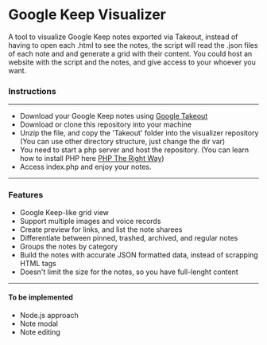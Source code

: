 # <h1>Google Keep Visualizer</h1>

A tool to visualize Google Keep notes exported via Takeout, instead of having to open each .html to see the notes, the script will read the .json files of each note and and generate a grid with their content. You could host an website with the script and the notes, and give access to your whoever you want.

<h3> Instructions </h3>
<hr>
<ul>
  <li>Download your Google Keep notes using <a href="https://takeout.google.com/">Google Takeout</a></li>
  <li>Download or clone this repository into your machine</li>
  <li>Unzip the file, and copy the 'Takeout' folder into the visualizer repository (You can use other directory structure, just change the dir var)</li>
  <li>You need to start a php server and host the repository. (You can learn how to install PHP here <a href="https://phptherightway.com/#getting_started">PHP The Right Way</a>)</li>
  <li>Access index.php and enjoy your notes.</li>
</ul>

<hr>
<h3> Features </h3>
<ul>
  <li> Google Keep-like grid view </li>
  <li> Support multiple images and voice records </li>
  <li> Create preview for links, and list the note sharees </li>
  <li> Differentiate between pinned, trashed, archived, and regular notes </li>
  <li> Groups the notes by category </li>
  <li> Build the notes with accurate JSON formatted data, instead of scrapping HTML tags </li>
  <li> Doesn't limit the size for the notes, so you have full-lenght content</li>
 </ul>
 <hr>
 <h4>To be implemented</h4>
 <ul>
  <li> Node.js approach </li> 
  <li> Note modal </li>
  <li> Note editing </li>
 </ul>
